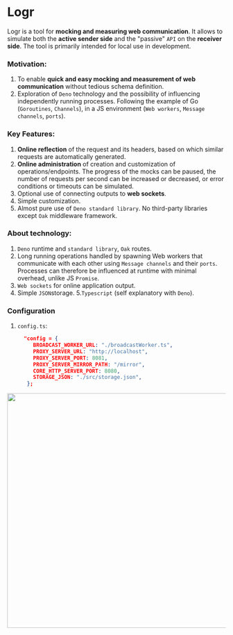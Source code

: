 # Logr 

Logr is a tool for **mocking and measuring web communication**. It allows to simulate both the **active sender side** and the "passive" `API` on the **receiver side**. The tool is primarily intended for local use in development.



### Motivation:
1. To enable **quick and easy mocking and measurement of web communication** without tedious schema definition. 
2. Exploration of `Deno` technology and the possibility of influencing independently running processes. Following the example of Go (`Goroutines`, `Channels`), in a JS environment (`Web workers`, `Message channels`, `ports`).

### Key Features:
1. **Online reflection** of the request and its headers, based on which similar requests are automatically generated.
2. **Online administration** of creation and customization of operations/endpoints. 
   The progress of the mocks can be paused, the number of requests per second can be increased or decreased, or error conditions or timeouts can be simulated.
3. Optional use of connecting outputs to **web sockets**.
4. Simple customization.
5. Almost pure use of `Deno standard library`. No third-party libraries except `Oak` middleware framework.


###  About technology:
1. `Deno` runtime and `standard library`, `Oak` routes.
2. Long running operations handled by spawning Web workers that communicate with each other using `Message channels` and their `ports`. Processes can therefore be influenced at runtime with minimal overhead, unlike JS `Promise`.
3. `Web sockets` for online application output.
4. Simple `JSON`storage.
5.`Typescript` (self explanatory with `Deno`).

### Configuration

1. `config.ts`:

   ```json
     "config = {
        BROADCAST_WORKER_URL: "./broadcastWorker.ts",
        PROXY_SERVER_URL: "http://localhost",
        PROXY_SERVER_PORT: 8081,
        PROXY_SERVER_MIRROR_PATH: "/mirror",
        CORE_HTTP_SERVER_PORT: 8080,
        STORAGE_JSON: "./src/storage.json",
      };

   ```



<img align="left" width="771" height="541" src="https://drive.google.com/uc?export=view&id=1cTlSpRI8v1KyhAP1rXwDRVieWE4nxDfI">


